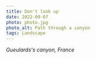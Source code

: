 ```yaml
---
title: Don't look up
date: 2022-09-07
photo: photo.jpg
photo_alt: Path through a canyon
tags: Landscape
---
```


_Gueulards's canyon, France_
